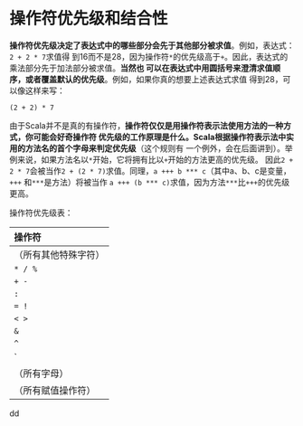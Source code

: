 操作符优先级和结合性
================================================================================
**操作符优先级决定了表达式中的哪些部分会先于其他部分被求值**。例如，表达式：`2 + 2 * 7`求值得
到16而不是28，因为操作符`*`的优先级高于`+`。因此，表达式的乘法部分先于加法部分被求值。**当然也
可以在表达式中用圆括号来澄清求值顺序，或者覆盖默认的优先级**。例如，如果你真的想要上述表达式求值
得到28，可以像这样来写：
```
(2 + 2) * 7
```
由于Scala并不是真的有操作符，**操作符仅仅是用操作符表示法使用方法的一种方式，你可能会好奇操作符
优先级的工作原理是什么。Scala根据操作符表示法中实用的方法名的首个字母来判定优先级**（这个规则有
一个例外，会在后面讲到）。举例来说，如果方法名以`*`开始，它将拥有比以`+`开始的方法更高的优先级。
因此`2 + 2 * 7`会被当作`2 + (2 * 7)`求值。同理，`a +++ b *** c`（其中a、b、c是变量，`+++`
和`***`是方法）将被当作 `a +++ (b *** c)`求值，因为方法`***`比`+++`的优先级更高。

操作符优先级表：

| 操作符 |
| :------------- |
| （所有其他特殊字符） |
| `* / %` |
| `+ -` |
| `:` |
| `= !` |
| `< >` |
| `&` |
| `^` |
| `|` |
| （所有字母） |
| （所有赋值操作符） |































dd
